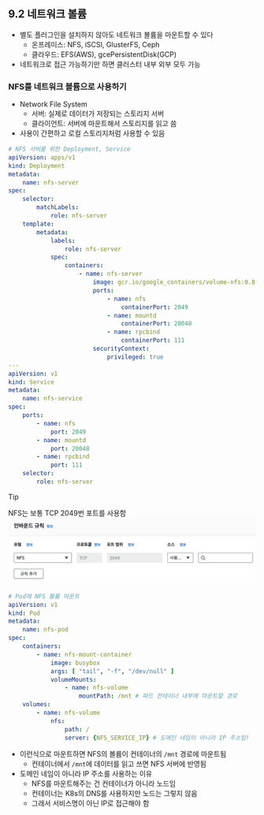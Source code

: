 ## 9.2 네트워크 볼륨

- 별도 플러그인을 설치하지 않아도 네트워크 볼륨을 마운트할 수 있다
    - 온프레미스: NFS, iSCSI, GlusterFS, Ceph
    - 클라우드: EFS(AWS), gcePersistentDisk(GCP)
- 네트워크로 접근 가능하기만 하면 클러스터 내부 외부 모두 가능

### NFS를 네트워크 볼륨으로 사용하기

- Network File System
    - 서버: 실제로 데이터가 저장되는 스토리지 서버
    - 클라이언트: 서버에 마운트해서 스토리지를 읽고 씀
- 사용이 간편하고 로컬 스토리지처럼 사용할 수 있음

```yaml
# NFS 서버를 위한 Deployment, Service
apiVersion: apps/v1
kind: Deployment
metadata:
    name: nfs-server
spec:
    selector:
        matchLabels:
            role: nfs-server
    template:
        metadata:
            labels:
                role: nfs-server
            spec:
                containers:
                    - name: nfs-server
                        image: gcr.io/google_containers/volume-nfs:0.8
                        ports:
                            - name: nfs
                                containerPort: 2049
                            - name: mountd
                                containerPort: 20048
                            - name: rpcbind
                                containerPort: 111
                        securityContext:
                            privileged: true
---
apiVersion: v1
kind: Service
metadata:
    name: nfs-service
spec:
    ports:
        - name: nfs
            port: 2049
        - name: mountd
            port: 20048
        - name: rpcbind
            port: 111
    selector:
        role: nfs-server
```

> [!tip]
> NFS는 보통 TCP 2049번 포트를 사용함
> ![aws](../images/9.2/aws.png)

```yaml
# Pod에 NFS 볼륨 마운트
apiVersion: v1
kind: Pod
metadata:
    name: nfs-pod
spec:
    containers:
        - name: nfs-mount-container
            image: busybox
            args: [ "tail", "-f", "/dev/null" ]
            volumeMounts:
                - name: nfs-volume
                    mountPath: /mnt # 파드 컨테이너 내부에 마운트할 경로
    volumes:
        - name: nfs-volume
            nfs:
                path: /
                server: {NFS_SERVICE_IP} # 도메인 네임이 아니라 IP 주소임!
```

- 이런식으로 마운트하면 NFS의 볼륨이 컨테이너의 `/mnt` 경로에 마운트됨
    - 컨테이너에서 `/mnt`에 데이터를 읽고 쓰면 NFS 서버에 반영됨
- 도메인 네임이 아니라 IP 주소를 사용하는 이유
    - NFS를 마운트해주는 건 컨테이너가 아니라 노드임
    - 컨테이너는 K8s의 DNS를 사용하지만 노드는 그렇지 않음
    - 그래서 서비스명이 아닌 IP로 접근해야 함